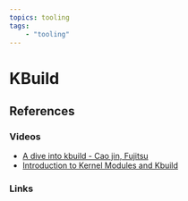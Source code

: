 ```yaml
---
topics: tooling
tags:
    - "tooling"
---
```


# KBuild

## References

### Videos

- [A dive into kbuild - Cao jin, Fujitsu](https://youtu.be/qzLXmIOuiCs)
- [Introduction to Kernel Modules and Kbuild](https://www.youtube.com/live/3h7eupG37WQ)

### Links
